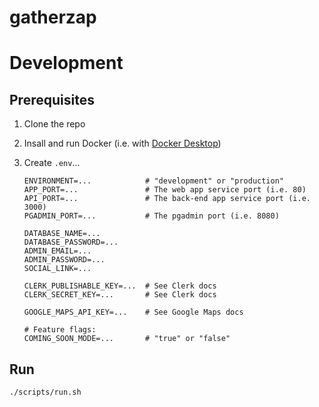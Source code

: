 # gatherzap

# Development

## Prerequisites

1. Clone the repo
2. Insall and run Docker (i.e. with [Docker Desktop](https://docs.docker.com/desktop))
3. Create `.env`...

   ```
   ENVIRONMENT=...            # "development" or "production"
   APP_PORT=...               # The web app service port (i.e. 80)
   API_PORT=...               # The back-end app service port (i.e. 3000)
   PGADMIN_PORT=...           # The pgadmin port (i.e. 8080)

   DATABASE_NAME=...
   DATABASE_PASSWORD=...
   ADMIN_EMAIL=...
   ADMIN_PASSWORD=...
   SOCIAL_LINK=...

   CLERK_PUBLISHABLE_KEY=...  # See Clerk docs
   CLERK_SECRET_KEY=...       # See Clerk docs

   GOOGLE_MAPS_API_KEY=...    # See Google Maps docs

   # Feature flags:
   COMING_SOON_MODE=...       # "true" or "false"
   ```

## Run

```
./scripts/run.sh
```
